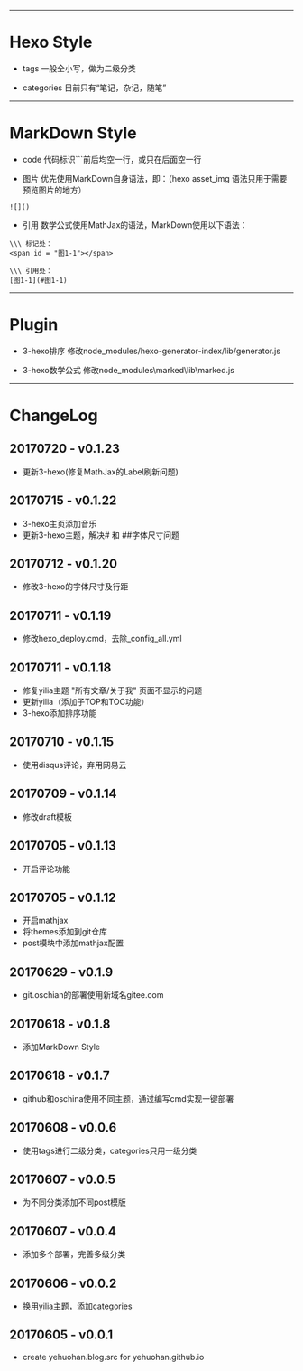 
---
# Hexo Style
 - tags 
一般全小写，做为二级分类

 - categories 
目前只有“笔记，杂记，随笔”


---
# MarkDown Style

 - code 
 代码标识\`\`\`前后均空一行，或只在后面空一行

 - 图片
 优先使用MarkDown自身语法，即：（hexo asset_img 语法只用于需要预览图片的地方）
 
```
![]()
```

 - 引用
 数学公式使用MathJax的语法，MarkDown使用以下语法：

```
\\\ 标记处：
<span id = "图1-1"></span>

\\\ 引用处：
[图1-1](#图1-1)
```
 
 
---
# Plugin
 - 3-hexo排序
修改node_modules/hexo-generator-index/lib/generator.js

 - 3-hexo数学公式
修改node_modules\marked\lib\marked.js


---
# ChangeLog

## 20170720 - v0.1.23
 - 更新3-hexo(修复MathJax的Label刷新问题)

## 20170715 - v0.1.22
 - 3-hexo主页添加音乐
 - 更新3-hexo主题，解决# 和 ##字体尺寸问题
 
## 20170712 - v0.1.20
 - 修改3-hexo的字体尺寸及行距

## 20170711 - v0.1.19
 - 修改hexo\_deploy.cmd，去除\_config\_all.yml

## 20170711 - v0.1.18
 - 修复yilia主题 "所有文章/关于我" 页面不显示的问题
 - 更新yilia（添加子TOP和TOC功能）
 - 3-hexo添加排序功能
 
## 20170710 - v0.1.15
 - 使用disqus评论，弃用网易云
 
## 20170709 - v0.1.14
 - 修改draft模板
 
## 20170705 - v0.1.13
 - 开启评论功能

## 20170705 - v0.1.12
 - 开启mathjax
 - 将themes添加到git仓库
 - post模块中添加mathjax配置

## 20170629 - v0.1.9
 - git.oschian的部署使用新域名gitee.com

## 20170618 - v0.1.8
 - 添加MarkDown Style
 
## 20170618 - v0.1.7
 - github和oschina使用不同主题，通过编写cmd实现一键部署
 
## 20170608 - v0.0.6
 - 使用tags进行二级分类，categories只用一级分类
 
## 20170607 - v0.0.5
 - 为不同分类添加不同post模版
 
## 20170607 - v0.0.4
 - 添加多个部署，完善多级分类

## 20170606 - v0.0.2
 - 换用yilia主题，添加categories
 
## 20170605 - v0.0.1
 - create yehuohan.blog.src for yehuohan.github.io
